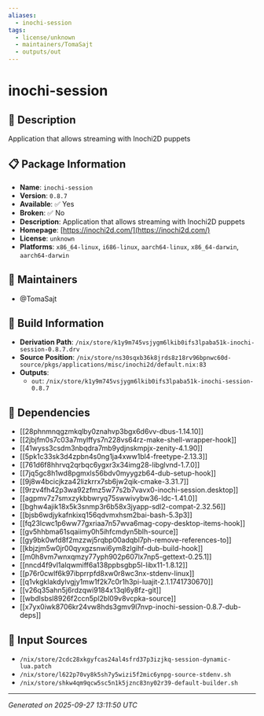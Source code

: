 ```yaml
---
aliases:
  - inochi-session
tags:
  - license/unknown
  - maintainers/TomaSajt
  - outputs/out
---
```


# inochi-session

## 📝 Description

Application that allows streaming with Inochi2D puppets

## 📋 Package Information

- **Name**: `inochi-session`
- **Version**: `0.8.7`
- **Available**: ✅ Yes
- **Broken**: ✅ No
- **Description**: Application that allows streaming with Inochi2D puppets
- **Homepage**: [https://inochi2d.com/](https://inochi2d.com/)
- **License**: `unknown`
- **Platforms**: `x86_64-linux`, `i686-linux`, `aarch64-linux`, `x86_64-darwin`, `aarch64-darwin`
## 👥 Maintainers

- @TomaSajt


## 🔧 Build Information

- **Derivation Path**: `/nix/store/k1y9m745vsjygm6lkib0ifs3lpaba51k-inochi-session-0.8.7.drv`
- **Source Position**: `/nix/store/ns30sqxb36k8jrds8z18rv96bpnwc60d-source/pkgs/applications/misc/inochi2d/default.nix:83`
- **Outputs**:
  - `out`:  `/nix/store/k1y9m745vsjygm6lkib0ifs3lpaba51k-inochi-session-0.8.7`

## 🔗 Dependencies

- [[28phnmnqgzmkqlby0znahvp3bgx6d6vv-dbus-1.14.10]]
- [[2jbjfm0s7c03a7mylffys7n228vs64rz-make-shell-wrapper-hook]]
- [[41wyss3csdm3nbqdra7mb9ydjnskmpjx-zenity-4.1.90]]
- [[5pk1c33sk3d4zpbn4s0ng1ja4xww1bl4-freetype-2.13.3]]
- [[761d6f8hhrvq2qrbqc6ygxr3x34img28-libglvnd-1.7.0]]
- [[7jq5gc8h1wd8pgmxls56bdv0myygzb64-dub-setup-hook]]
- [[9j8w4bcicjkza42lizkrrx7sb6jw2qik-cmake-3.31.7]]
- [[9rzv4fh42p3wa92zfmz5w77s2b7vavx0-inochi-session.desktop]]
- [[agpmv7z7smxzykbbwryq75swwivybw36-ldc-1.41.0]]
- [[bghw4ajik18x5k3snmp3r6b58x3jyapp-sdl2-compat-2.32.56]]
- [[bjsb6wdjykafnkixq156qdvmxhsm2bai-bash-5.3p3]]
- [[fq23lcwc1p6ww77gxriaa7n57wva6mag-copy-desktop-items-hook]]
- [[gv5hhbma61sqaiimy0h5ihfcmdyn5blh-source]]
- [[gy9bk0wfd8f2mzzwj5rqbp00adqbl7ph-remove-references-to]]
- [[kbjzjm5w0jr00qyxgzsnwi6ym8zlgihf-dub-build-hook]]
- [[m0h8vm7wnxqmzy77yph902p607lx7np5-gettext-0.25.1]]
- [[nncd4f9vl1alqwmiff6a138ppbsgbp5l-libx11-1.8.12]]
- [[p76r0cwlf6k97ibprrpfd8xw0r8wc3nx-stdenv-linux]]
- [[q1vkgklakdylvgjy1mw1f2k7c0r1h3pi-luajit-2.1.1741730670]]
- [[v26q35ahn5j6rdzqwi9184x13ql6y8fz-git]]
- [[wbdlsbsl8926f2ccn5pl2bl09v8vcpka-source]]
- [[x7yx0iwk8706kr24vw8hds3gmv9l7nvp-inochi-session-0.8.7-dub-deps]]

## 📁 Input Sources

- `/nix/store/2cdc28xkgyfcas24al4sfrd37p3izjkq-session-dynamic-lua.patch`
- `/nix/store/l622p70vy8k5sh7y5wizi5f2mic6ynpg-source-stdenv.sh`
- `/nix/store/shkw4qm9qcw5sc5n1k5jznc83ny02r39-default-builder.sh`

---
*Generated on 2025-09-27 13:11:50 UTC*
